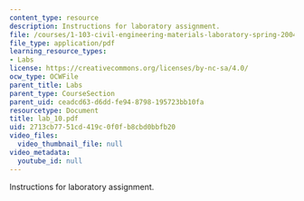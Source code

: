 ```yaml
---
content_type: resource
description: Instructions for laboratory assignment.
file: /courses/1-103-civil-engineering-materials-laboratory-spring-2004/2713cb7751cd419c0f0fb8cbd0bbfb20_lab_10.pdf
file_type: application/pdf
learning_resource_types:
- Labs
license: https://creativecommons.org/licenses/by-nc-sa/4.0/
ocw_type: OCWFile
parent_title: Labs
parent_type: CourseSection
parent_uid: ceadcd63-d6dd-fe94-8798-195723bb10fa
resourcetype: Document
title: lab_10.pdf
uid: 2713cb77-51cd-419c-0f0f-b8cbd0bbfb20
video_files:
  video_thumbnail_file: null
video_metadata:
  youtube_id: null
---
```

Instructions for laboratory assignment.